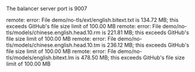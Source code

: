 The balancer server port is 9007

remote: error: File demo/no-tls/ext/english.bitext.txt is 134.72 MB; this exceeds GitHub's file size limit of 100.00 MB
remote: error: File demo/no-tls/models/chinese.english.head.10.rm is 221.81 MB; this exceeds GitHub's file size limit of 100.00 MB
remote: error: File demo/no-tls/models/chinese.english.head.10.tm is 236.12 MB; this exceeds GitHub's file size limit of 100.00 MB
remote: error: File demo/no-tls/models/english.bitext.lm is 478.50 MB; this exceeds GitHub's file size limit of 100.00 MB

